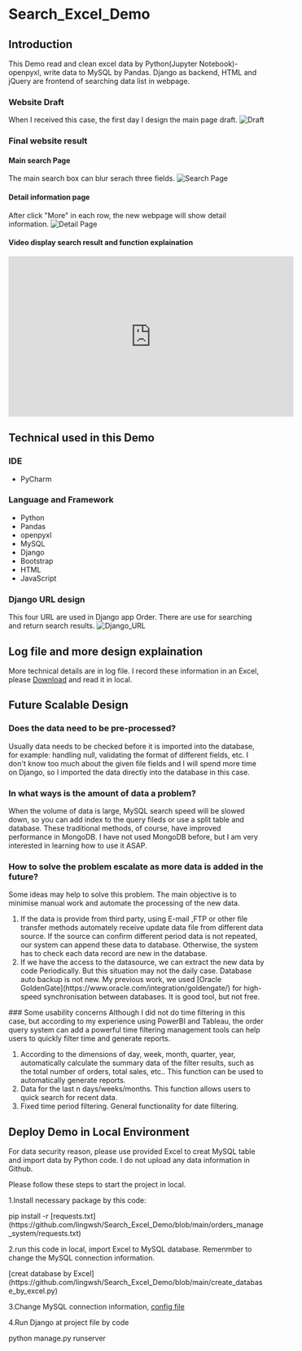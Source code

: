 # Search\_Excel\_Demo
## Introduction
This Demo read and clean excel data by Python(Jupyter Notebook)-openpyxl, write data to MySQL by Pandas. Django as backend, HTML and jQuery are frontend of searching data list in webpage.


### Website Draft
When I received this case, the first day I design the main page draft.
![Draft](https://github.com/lingwsh/Search_Excel_Demo/blob/main/img/01_draft.jpg?raw=true)
### Final website result
#### Main search Page
The main search box can blur serach three fields.
![Search Page](https://github.com/lingwsh/Search_Excel_Demo/blob/main/img/03_search_page.png?raw=true)
#### Detail information page 
After click "More" in each row, the new webpage will show detail information.
![Detail Page](https://github.com/lingwsh/Search_Excel_Demo/blob/main/img/04_detail_page.png?raw=true)
#### Video display search result and function explaination

<iframe width="560" height="315" src="https://www.youtube.com/embed/gHfbImUKDls" title="YouTube video player" frameborder="0" allow="accelerometer; autoplay; clipboard-write; encrypted-media; gyroscope; picture-in-picture" allowfullscreen></iframe>


## Technical used in this Demo
### IDE 
<ul>
  <li>PyCharm</li>
</ul>

### Language and Framework
<ul>
  <li>Python</li>
  <li>Pandas</li>
  <li>openpyxl</li>
  <li>MySQL</li>
  <li>Django</li>
  <li>Bootstrap</li>
  <li>HTML</li>
  <li>JavaScript</li>
</ul>

### Django URL design
This four URL are used in Django app Order. There are use for searching and return search results.
![Django_URL](https://github.com/lingwsh/Search_Excel_Demo/blob/main/img/02_Search_Excel_Django_URL1.png?raw=true)


## Log file and more design explaination
More technical details are in log file. I record these information in an Excel, please [Download](https://github.com/lingwsh/Search_Excel_Demo/blob/main/work_time_log.xlsx) and read it in local.

## Future Scalable Design
### Does the data need to be pre-processed?
Usually data needs to be checked before it is imported into the database, for example: handling null, validating the format of different fields, etc. I don't know too much about the given file fields and I will spend more time on Django, so I imported the data directly into the database in this case.
### In what ways is the amount of data a problem?
When the volume of data is large, MySQL search speed will be slowed down, so you can add index to the query fileds or use a split table and database. These traditional methods, of course, have improved performance in MongoDB. I have not used MongoDB before, but I am very interested in learning how to use it ASAP. 
### How to solve the problem escalate as more data is added in the future? 
Some ideas may help to solve this problem. The main objective is to minimise manual work and automate the processing of the new data.
<ol>
  <li>If the data is provide from third party, using E-mail ,FTP or other file transfer methods automately receive update data file from different data source. If the source can confirm different period data is not repeated, our system can append these data to database. Otherwise, the system has to check each data record are new in the database.</li>
  <li>If we have the access to the datasource, we can extract the new data by code Periodically. But this situation may not the daily case. Database auto backup is not new. My previous work, we used [Oracle GoldenGate](https://www.oracle.com/integration/goldengate/) for high-speed synchronisation between databases. It is good tool, but not free. </li>
</ol>
### Some usability concerns
Although I did not do time filtering in this case, but according to my experience using PowerBI and Tableau, the order query system can add a powerful time filtering management tools can help users to quickly filter time and generate reports.

<ol>
  <li>According to the dimensions of day, week, month, quarter, year, automatically calculate the summary data of the filter results, such as the total number of orders, total sales, etc.. This function can be used to automatically generate reports.
</li>
  <li>Data for the last n days/weeks/months. This function allows users to quick search for recent data.
</li>
  <li>Fixed time period filtering. General functionality for date filtering.</li>
</ol>

## Deploy Demo in Local Environment
For data security reason, please use provided Excel to creat MySQL table and import data by Python code. I do not upload any data information in Github.

Please follow these steps to start the project in local.

1.Install necessary package by this code:
 <p> pip install -r [requests.txt](https://github.com/lingwsh/Search_Excel_Demo/blob/main/orders_manage_system/requests.txt)

2.run this code in local, import Excel to MySQL database. Remenmber to change the MySQL connection information.
 <p> [creat database by Excel](https://github.com/lingwsh/Search_Excel_Demo/blob/main/create_database_by_excel.py)

3.Change MySQL connection information, [config file](https://github.com/lingwsh/Search_Excel_Demo/blob/main/orders_manage_system/orders_manage_system/settings.py)

4.Run Django at project file by code
 <p>python manage.py runserver
